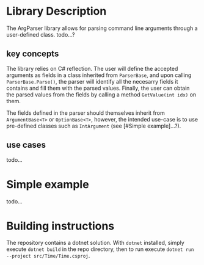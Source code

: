 # Library Description

The ArgParser library allows for parsing command line arguments through a user-defined class.
todo...?

## key concepts

The library relies on C# reflection. The user will define the accepted arguments as fields
in a class inherited from `ParserBase`, and upon calling `ParserBase.Parse()`, the parser
will identify all the necesarry fields it contains and fill them with the parsed values.
Finally, the user can obtain the parsed values from the fields by calling a method
`GetValue(int idx)` on them.

The fields defined in the parser should themselves inherit from `ArgumentBase<T>` or `OptionBase<T>`,
however, the intended use-case is to use pre-defined classes such as `IntArgument` (see [#Simple example]...?).

## use cases

todo...

# Simple example

todo...

# Building instructions

The repository contains a dotnet solution.
With `dotnet` installed, simply execute `dotnet build` in the repo directory,
then to run execute `dotnet run --project src/Time/Time.csproj`.
